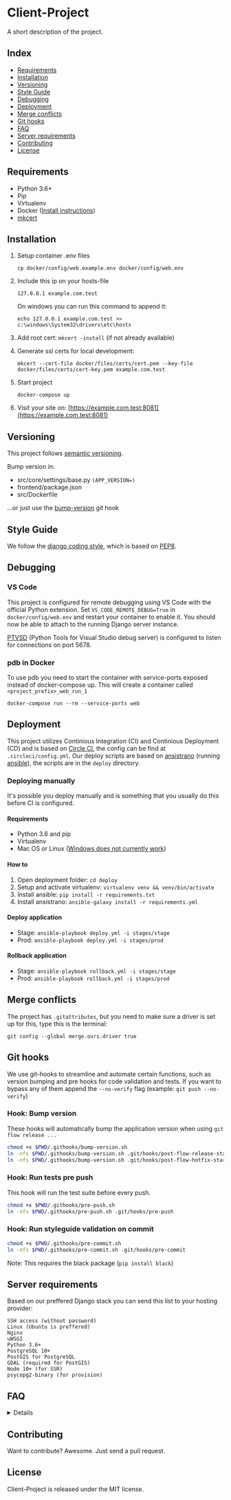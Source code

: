 # Client-Project

A short description of the project.


## Index

- [Requirements](#requirements)
- [Installation](#installation)
- [Versioning](#versioning)
- [Style Guide](#style-guide)
- [Debugging](#debugging)
- [Deployment](#deployment)
- [Merge conflicts](#merge-conflicts)
- [Git hooks](#git-hooks)
- [FAQ](#faq)
- [Server requirements](#server-requirements)
- [Contributing](#contributing)
- [License](#license)


## Requirements

- Python 3.6+ 
- Pip
- Virtualenv
- Docker ([Install instructions](#how-do-i-install-docker-on-macoswindows))
- [mkcert](https://github.com/FiloSottile/mkcert)


## Installation

1. Setup container .env files

    ```
    cp docker/config/web.example.env docker/config/web.env
    ```

2. Include this ip on your hosts-file

    ```
    127.0.0.1 example.com.test
    ```

    On windows you can run this command to append it:

    ```
    echo 127.0.0.1 example.com.test >> c:\windows\System32\drivers\etc\hosts
    ```

3. Add root cert: `mkcert -install` (if not already available)
4. Generate ssl certs for local development:
    ```
    mkcert --cert-file docker/files/certs/cert.pem --key-file docker/files/certs/cert-key.pem example.com.test
    ```
5. Start project

    ```
    docker-compose up
    ```

6. Visit your site on: [https://example.com.test:8081](https://example.com.test:8081)


## Versioning

This project follows [semantic versioning](https://semver.org/).

Bump version in:

- src/core/settings/base.py `(APP_VERSION=)`
- frontend/package.json
- src/Dockerfile

...or just use the [bump-version](#bump-version) git hook


## Style Guide

We follow the [django coding style](https://docs.djangoproject.com/en/1.9/internals/contributing/writing-code/coding-style/), which is based on [PEP8](https://www.python.org/dev/peps/pep-0008).


## Debugging

### VS Code

This project is configured for remote debugging using VS Code with the official Python extension. Set `VS_CODE_REMOTE_DEBUG=True` in `docker/config/web.env` and restart your container to enable it.
You should now be able to attach to the running Django server instance.

[PTVSD](https://github.com/Microsoft/ptvsd) (Python Tools for Visual Studio debug server) is configured to listen for connections on port 5678.

### pdb in Docker

To use pdb you need to start the container with service-ports exposed instead of docker-compose up. This will create a container called `<project_prefix>_web_run_1`

```
docker-compose run --rm --service-ports web
```


## Deployment

This project utilizes Continious Integration (CI) and Continious Deployment (CD) and is based on [Circle CI](https://circleci.com), the config can be find at `.circleci/config.yml`. Our deploy scripts are based on [ansistrano](https://github.com/ansistrano) (running [ansible](https://github.com/ansible/ansible)), the scripts are in the `deploy` directory.

### Deploying manually

It's possible you deploy manually and is something that you usually do this before CI is configured.

#### Requirements

- Python 3.6 and pip
- Virtualenv
- Mac OS or Linux ([Windows does not currently work](http://docs.ansible.com/ansible/latest/intro_windows.html#windows-how-does-it-work))

#### How to

1. Open deployment folder: `cd deploy`
2. Setup and activate virtualenv: `virtualenv venv && venv/bin/activate`
3. Install ansible: `pip install -r requirements.txt`
4. Install ansistrano: `ansible-galaxy install -r requirements.yml`

#### Deploy application

- Stage: `ansible-playbook deploy.yml -i stages/stage`
- Prod: `ansible-playbook deploy.yml -i stages/prod`

#### Rollback application

- Stage: `ansible-playbook rollback.yml -i stages/stage`
- Prod: `ansible-playbook rollback.yml -i stages/prod`


## Merge conflicts

The project has `.gitattributes`, but you need to make sure a driver is set up for this, type this is the terminal:

```
git config --global merge.ours.driver true
```


## Git hooks

We use git-hooks to streamline and automate certain functions, such as version bumping and pre hooks for code validation and tests. If you want to bypass any of them append the `--no-verify` flag (example: `git push --no-verify`)

### Hook: Bump version

These hooks will automatically bump the application version when using `git flow release ...`

```bash
chmod +x $PWD/.githooks/bump-version.sh
ln -nfs $PWD/.githooks/bump-version.sh .git/hooks/post-flow-release-start
ln -nfs $PWD/.githooks/bump-version.sh .git/hooks/post-flow-hotfix-start
```

### Hook: Run tests pre push

This hook will run the test suite before every push.

```bash
chmod +x $PWD/.githooks/pre-push.sh
ln -nfs $PWD/.githooks/pre-push.sh .git/hooks/pre-push
```

### Hook: Run styleguide validation on commit

```bash
chmod +x $PWD/.githooks/pre-commit.sh
ln -nfs $PWD/.githooks/pre-commit.sh .git/hooks/pre-commit
```

Note: This requires the black package (`pip install black`)


## Server requirements

Based on our preffered Django stack you can send this list to your hosting provider:

```
SSH access (without password)
Linux (Ubuntu is preffered)
Nginx
uWSGI
Python 3.6+
PostgreSQL 10+
PostGIS for PostgreSQL
GDAL (required for PostGIS)
Node 10+ (for SSR)
psycopg2-binary (for provision)
```


## FAQ

<details>

### How do I run the app locally with a production setup?

This app includes a docker-compose config that uses uwsgi and nginx. Just run this command.

```
docker-compose -f docker-compose.yml -f docker-compose-nginx.yml up
```


### How do I sync data from stage/prod?

You can rebuild your application with the latest data dump by running the following

```
./scripts/stage_to_local.sh
```

Note: This requires that you have ssh-key based access to the server.


### How do I install Docker on MacOS/Windows?

Read the instructions for [Mac OS](https://docs.docker.com/docker-for-mac/install/) or [Windows](https://docs.docker.com/docker-for-windows/install/) on docker.com.


### How do I run the test suite locally?

```
docker-compose run --rm web test
```


### How do I run custom manage.py commands?

To run manage.py commands in docker is pretty straightforward, instead of targetting you local machine you just target your web container.

- Example: Create migrations

```
docker-compose exec web python manage.py makemigrations
```

- Example: Run migrations

```
docker-compose exec web python manage.py migrate
```

We also have a manage.sh script to make running management commands easier.

```
scripts/manage.sh makemigrations
```


### How do I add new python dependencies?

First update your requirements/base.txt, then rebuild your container:

```
docker-compose stop
docker-compose up --build
```


### This boilerplate is https by default, I only want http?

No problem, update your docker-compose file and add `command: runserver` to your `web` container, then restart your project.


### How do I install the application on the web server?

This project includes a provision script that sets up anything necessary to run the application (install db, add nginx/uwsgi conf).

```
ansible-playbook provision.yml -i stages/<stage>
```

### Is there a api for retriving pages as json?

Sure! Just add `?format=json` to your url and it will return its json representation.

</details>


## Contributing

Want to contribute? Awesome. Just send a pull request.


## License


Client-Project is released under the MIT license.

